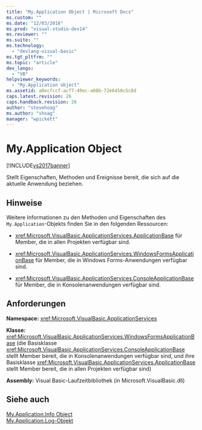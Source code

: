 ```yaml
---
title: "My.Application Object | Microsoft Docs"
ms.custom: ""
ms.date: "12/03/2016"
ms.prod: "visual-studio-dev14"
ms.reviewer: ""
ms.suite: ""
ms.technology: 
  - "devlang-visual-basic"
ms.tgt_pltfrm: ""
ms.topic: "article"
dev_langs: 
  - "VB"
helpviewer_keywords: 
  - "My.Application object"
ms.assetid: a0ecfccf-acf7-49ec-a08b-72e6458c5c8d
caps.latest.revision: 26
caps.handback.revision: 26
author: "stevehoag"
ms.author: "shoag"
manager: "wpickett"
---
```

# My.Application Object
[!INCLUDE[vs2017banner](../../../visual-basic/developing-apps/includes/vs2017banner.md)]

Stellt Eigenschaften, Methoden und Ereignisse bereit, die sich auf die aktuelle Anwendung beziehen.  
  
## Hinweise  
 Weitere Informationen zu den Methoden und Eigenschaften des `My.Application`\-Objekts finden Sie in den folgenden Ressourcen:  
  
-   <xref:Microsoft.VisualBasic.ApplicationServices.ApplicationBase> für Member, die in allen Projekten verfügbar sind.  
  
-   <xref:Microsoft.VisualBasic.ApplicationServices.WindowsFormsApplicationBase> für Member, die in Windows Forms\-Anwendungen verfügbar sind.  
  
-   <xref:Microsoft.VisualBasic.ApplicationServices.ConsoleApplicationBase> für Member, die in Konsolenanwendungen verfügbar sind.  
  
## Anforderungen  
 **Namespace:** <xref:Microsoft.VisualBasic.ApplicationServices>  
  
 **Klasse:** <xref:Microsoft.VisualBasic.ApplicationServices.WindowsFormsApplicationBase> \(die Basisklasse <xref:Microsoft.VisualBasic.ApplicationServices.ConsoleApplicationBase> stellt Member bereit, die in Konsolenanwendungen verfügbar sind, und ihre Basisklasse <xref:Microsoft.VisualBasic.ApplicationServices.ApplicationBase> stellt Member bereit, die in allen Projekten verfügbar sind\)  
  
 **Assembly:** Visual Basic\-Laufzeitbibliothek \(in Microsoft.VisualBasic.dll\)  
  
## Siehe auch  
 [My.Application.Info Object](../../../visual-basic/language-reference/objects/my-application-info-object.md)   
 [My.Application.Log\-Objekt](../../../visual-basic/language-reference/objects/my-application-log-object.md)